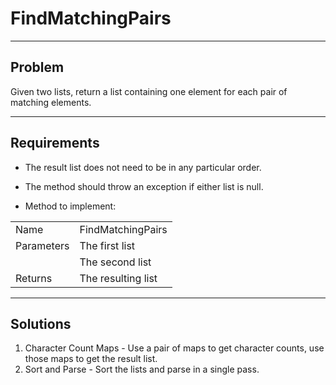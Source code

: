 # FindMatchingPairs

---

## Problem
Given two lists, return a list containing one element for each pair of matching elements.

---

## Requirements
- The result list does not need to be in any particular order.

- The method should throw an exception if either list is null.

- Method to implement:  

|            |                                                               |
|------------|---------------------------------------------------------------|
| Name       | FindMatchingPairs                                             |
| Parameters | The first list                                                |
|            | The second list                                               |
| Returns    | The resulting list                                            |

---

## Solutions
1. Character Count Maps - Use a pair of maps to get character counts, use those maps
to get the result list.
2. Sort and Parse - Sort the lists and parse in a single pass.